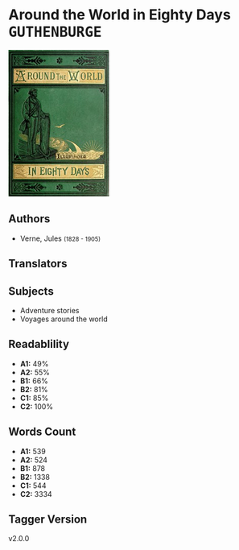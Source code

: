 # Around the World in Eighty Days <kbd>GUTHENBURGE</kbd>

![](./cover.medium.jpg "")

## Authors


 - Verne, Jules <small>(1828 - 1905)</small>

## Translators



## Subjects


 - Adventure stories
 - Voyages around the world

## Readablility


 - **A1:** 49%
 - **A2:** 55%
 - **B1:** 66%
 - **B2:** 81%
 - **C1:** 85%
 - **C2:** 100%

## Words Count


 - **A1:** 539
 - **A2:** 524
 - **B1:** 878
 - **B2:** 1338
 - **C1:** 544
 - **C2:** 3334

## Tagger Version


v2.0.0
